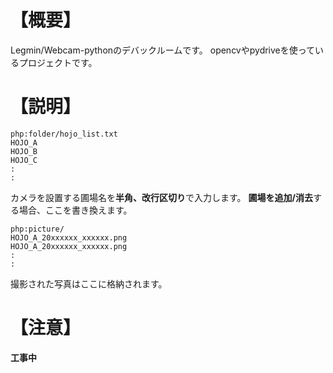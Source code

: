 # 【概要】
Legmin/Webcam-pythonのデバックルームです。
opencvやpydriveを使っているプロジェクトです。

# 【説明】
```
php:folder/hojo_list.txt
HOJO_A
HOJO_B
HOJO_C
:
:
```
カメラを設置する圃場名を**半角、改行区切り**で入力します。
**圃場を追加/消去**する場合、ここを書き換えます。

```
php:picture/
HOJO_A_20xxxxxx_xxxxxx.png
HOJO_A_20xxxxxx_xxxxxx.png
:
:
```
撮影された写真はここに格納されます。

# 【注意】
**工事中**